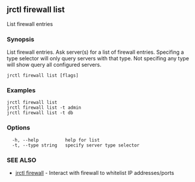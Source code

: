 ## jrctl firewall list

List firewall entries

### Synopsis

List firewall entries. Ask server(s) for a list of firewall entries. Specifing a
type selector will only query servers with that type. Not specifing any type
will show query all configured servers.

```
jrctl firewall list [flags]
```

### Examples

```
jrctl firewall list
jrctl firewall list -t admin
jrctl firewall list -t db
```

### Options

```
  -h, --help          help for list
  -t, --type string   specify server type selector
```

### SEE ALSO

* [jrctl firewall](jrctl_firewall.md)	 - Interact with firewall to whitelist IP addresses/ports

